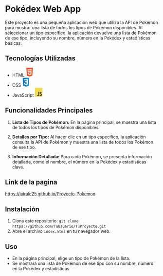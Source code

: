 # Pokédex Web App

Este proyecto es una pequeña aplicación web que utiliza la API de Pokémon para mostrar una lista de todos los tipos de Pokémon disponibles. Al seleccionar un tipo específico, la aplicación devuelve una lista de Pokémon de ese tipo, incluyendo su nombre, número en la Pokédex y estadísticas básicas.

## Tecnologías Utilizadas
  
- HTML <img src="https://github.com/devicons/devicon/blob/master/icons/html5/html5-original.svg" alt="" width="25" height="30">
- CSS <img src="https://github.com/devicons/devicon/blob/master/icons/css3/css3-original.svg" alt="" width="25" height="30">
- JavaScript <img src="https://github.com/devicons/devicon/blob/master/icons/javascript/javascript-original.svg" alt="" width="25" height="30">

## Funcionalidades Principales

1. **Lista de Tipos de Pokémon:** En la página principal, se muestra una lista de todos los tipos de Pokémon disponibles.

2. **Detalles por Tipo:** Al hacer clic en un tipo específico, la aplicación consulta la API de Pokémon y muestra una lista de todos los Pokémon de ese tipo.

3. **Información Detallada:** Para cada Pokémon, se presenta información detallada, como el nombre, el número en la Pokédex y estadísticas clave.

## Link de la pagina

https://jairale25.github.io/Proyecto-Pokemon

## Instalación

1. Clona este repositorio: `git clone https://github.com/TuUsuario/TuProyecto.git`
2. Abre el archivo `index.html` en tu navegador web.

## Uso

- En la página principal, elige un tipo de Pokémon de la lista.
- Se mostrará una lista de Pokémon de ese tipo con su nombre, número en la Pokédex y estadísticas.

